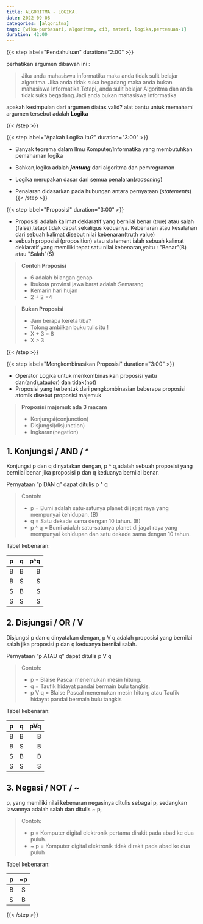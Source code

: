 ```yaml
---
title: ALGORITMA - LOGIKA.
date: 2022-09-08
categories: [algoritma]
tags: [wika-purbasari, algoritma, ci3, materi, logika,pertemuan-1]
duration: 42:00
---
```


{{< step label="Pendahuluan" duration="2:00" >}}

perhatikan argumen dibawah ini :
> Jika anda mahasiswa informatika maka anda tidak sulit belajar algoritma. Jika anda tidak suka begadang maka anda bukan mahasiswa Informatika.Tetapi, anda sulit belajar Algoritma dan anda tidak suka begadang.Jadi anda bukan mahasiswa informatika

apakah kesimpulan dari argumen diatas valid?
alat bantu untuk memahami argumen tersebut adalah **Logika**


{{< /step >}}


{{< step label="Apakah Logika Itu?" duration="3:00" >}}

- Banyak teorema dalam Ilmu Komputer/Informatika yang membutuhkan pemahaman logika

- Bahkan,logika adalah ***jantung*** dari algoritma dan pemrograman

- Logika merupakan dasar dari semua penalaran(*reasoning*) 

- Penalaran didasarkan pada hubungan antara pernyataan (*statements*)
{{< /step >}}


{{< step label="Proposisi" duration="3:00" >}}

- Proposisi adalah kalimat deklaratif yang bernilai benar (true) atau salah (false),tetapi tidak dapat sekaligus keduanya. Kebenaran atau kesalahan dari sebuah kalimat disebut nilai kebenaran(truth value)
- sebuah proposisi (proposition) atau statement ialah sebuah kalimat deklaratif yang memiliki tepat satu nilai kebenaran,yaitu : "Benar"(B) atau "Salah"(S)
>**Contoh Proposisi**
> - 6 adalah bilangan genap
> - Ibukota provinsi jawa barat adalah Semarang
> - Kemarin hari hujan
> - 2 + 2 =4

> **Bukan Proposisi**
> - Jam berapa kereta tiba?
> - Tolong ambilkan buku tulis itu !
> - X + 3 = 8
> - X > 3 

{{< /step >}}

{{< step label="Mengkombinasikan Proposisi" duration="3:00" >}}

- Operator Logika untuk  menkombinasikan proposisi yaitu dan(and),atau(or) dan tidak(not)
- Proposisi yang terbentuk dari  pengkombinasian beberapa proposisi  atomik disebut proposisi majemuk
>**Proposisi majemuk ada 3 macam**
> - Konjungsi(conjunction)
> - Disjungsi(disjunction)
> - Ingkaran(negation)

## 1. Konjungsi / AND / ^ ##
Konjungsi p dan q dinyatakan dengan, p ^ q,adalah sebuah proposisi yang bernilai benar jika proposisi p dan q  keduanya bernilai benar.

Pernyataan ”p DAN q” dapat ditulis p ^ q  
>Contoh:
> - p = Bumi adalah satu-satunya planet di jagat raya yang mempunyai  kehidupan. (B)
> - q = Satu dekade sama dengan 10 tahun. (B)
> - p ^ q = Bumi adalah satu-satunya planet di jagat raya yang  mempunyai kehidupan dan	satu dekade sama dengan 10 tahun.

Tabel kebenaran:

| p | q | p^q |
| ----------- | :---------: | ----------: |
| B | B | B |
| B | S | S |
| S | B | S |
| S | S | S |


## 2. Disjungsi / OR / V
Disjungsi p dan q dinyatakan dengan, p V q,adalah proposisi yang bernilai salah jika proposisi p dan q  keduanya bernilai salah.

Pernyataan ”p ATAU q” dapat ditulis p V q  

>Contoh:
> - p = Blaise Pascal menemukan mesin hitung.
> - q = Taufik hidayat pandai bermain bulu tangkis.
> - p V q = Blaise Pascal menemukan mesin hitung atau Taufik  hidayat pandai bermain bulu tangkis

Tabel kebenaran:

| p | q | pVq |
| ----------- | :---------: | ----------: |
| B | B | B |
| B | S | B |
| S | B | B |
| S | S | S |

## 3. Negasi / NOT / ~
p, yang memiliki nilai kebenaran negasinya ditulis sebagai p,  sedangkan lawannya adalah salah dan ditulis ~ p,

>Contoh:
> - p = Komputer digital elektronik pertama dirakit pada abad ke  dua puluh.
> - ~ p = Komputer digital elektronik tidak dirakit pada abad ke  dua puluh

Tabel kebenaran:

| p | ~p | 
| ----------- | :---------: |
| B | S |
| S | B |


{{< /step >}}
